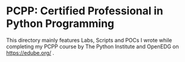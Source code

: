 # PCPP: Certified Professional in Python Programming

This directory mainly features Labs, Scripts and POCs I wrote while completing my PCPP course by The Python Institute and OpenEDG on https://edube.org/ .
